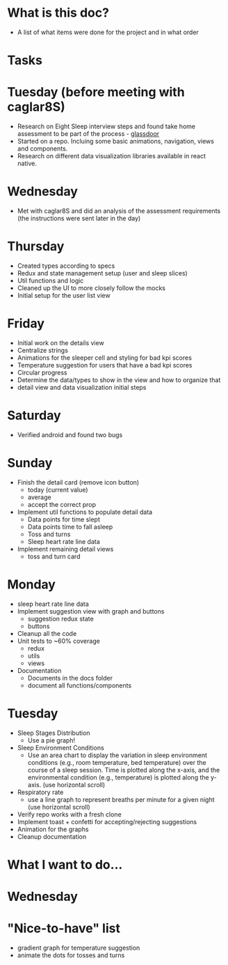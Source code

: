 # What is this doc?

- A list of what items were done for the project and in what order

# Tasks

# Tuesday (before meeting with caglar8S)

- Research on Eight Sleep interview steps and found take home assessment to be part of the process - [glassdoor](https://www.glassdoor.com/Interview/Eight-Sleep-Software-Engineer-Interview-Questions-EI_IE2131100.0,11_KO12,29.htm?filter.jobTitleFTS=Software+Engineer)
- Started on a repo. Incluing some basic animations, navigation, views and components.
- Research on different data visualization libraries available in react native.

# Wednesday

- Met with caglar8S and did an analysis of the assessment requirements (the instructions were sent later in the day)

# Thursday

- Created types according to specs
- Redux and state management setup (user and sleep slices)
- Util functions and logic
- Cleaned up the UI to more closely follow the mocks
- Initial setup for the user list view

# Friday

- Initial work on the details view
- Centralize strings
- Animations for the sleeper cell and styling for bad kpi scores
- Temperature suggestion for users that have a bad kpi scores
- Circular progress
- Determine the data/types to show in the view and how to organize that
- detail view and data visualization initial steps

# Saturday

- Verified android and found two bugs

# Sunday

- Finish the detail card (remove icon button)
  - today (current value)
  - average
  - accept the correct prop
- Implement util functions to populate detail data
  - Data points for time slept
  - Data points time to fall asleep
  - Toss and turns
  - Sleep heart rate line data
- Implement remaining detail views
  - toss and turn card

# Monday

- sleep heart rate line data
- Implement suggestion view with graph and buttons
  - suggestion redux state
  - buttons
- Cleanup all the code
- Unit tests to ~60% coverage
  - redux
  - utils
  - views
- Documentation
  - Documents in the docs folder
  - document all functions/components

# Tuesday

- Sleep Stages Distribution
  - Use a pie graph!
- Sleep Environment Conditions
  - Use an area chart to display the variation in sleep environment conditions (e.g., room temperature, bed temperature) over the course of a sleep session. Time is plotted along the x-axis, and the environmental condition (e.g., temperature) is plotted along the y-axis. (use horizontal scroll)
- Respiratory rate
  - use a line graph to represent breaths per minute for a given night (use horizontal scroll)
- Verify repo works with a fresh clone
- Implement toast + confetti for accepting/rejecting suggestions
- Animation for the graphs
- Cleanup documentation

# What I want to do...

# Wednesday

# "Nice-to-have" list

- gradient graph for temperature suggestion
- animate the dots for tosses and turns

